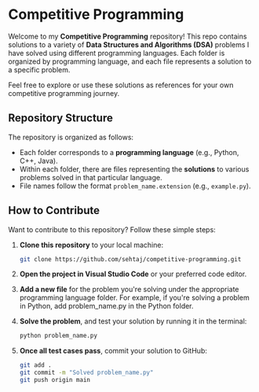 # Competitive Programming

Welcome to my **Competitive Programming** repository! This repo contains solutions to a variety of **Data Structures and Algorithms (DSA)** problems I have solved using different programming languages. Each folder is organized by programming language, and each file represents a solution to a specific problem.

Feel free to explore or use these solutions as references for your own competitive programming journey.

## Repository Structure

The repository is organized as follows:
- Each folder corresponds to a **programming language** (e.g., Python, C++, Java).
- Within each folder, there are files representing the **solutions** to various problems solved in that particular language.
- File names follow the format `problem_name.extension` (e.g., `example.py`).

## How to Contribute

Want to contribute to this repository? Follow these simple steps:

1. **Clone this repository** to your local machine:
   ```bash
   git clone https://github.com/sehtaj/competitive-programming.git
   ```
2. **Open the project in Visual Studio Code** or your preferred code editor.

3. **Add a new file** for the problem you're solving under the appropriate programming language folder. For example, if you're solving a problem in Python, add problem_name.py in the Python folder.

4. **Solve the problem**, and test your solution by running it in the terminal:
   ```bash
   python problem_name.py
   ```
5. **Once all test cases pass**, commit your solution to GitHub:
   ```bash
   git add .
   git commit -m "Solved problem_name.py"
   git push origin main
   ```
